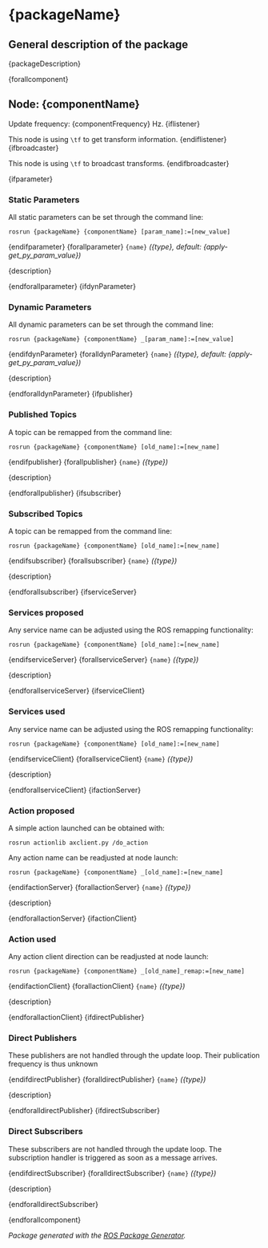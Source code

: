 # {packageName}

## General description of the package

<!--- protected region package descripion begin -->
{packageDescription}
<!--- protected region package descripion end -->

<!--- todo How to handle the image generation -->
<!--- <img src="./model/{componentName}.png" width="300px" />-->

{forallcomponent}
## Node: {componentName}

Update frequency: {componentFrequency} Hz.
{iflistener}

This node is using `\tf` to get transform information.
{endiflistener}
{ifbroadcaster}

This node is using `\tf` to broadcast transforms.
{endifbroadcaster}

<!--- protected region {componentName} begin -->
<!--- protected region {componentName} end -->
{ifparameter}

### Static Parameters

All static parameters can be set through the command line:

```shell
rosrun {packageName} {componentName} [param_name]:=[new_value]
```

{endifparameter}
{forallparameter}
`{name}` *({type}, default: {apply-get_py_param_value})*
<!--- protected region param {name} begin -->
{description}
<!--- protected region param {name} end -->
{endforallparameter}
{ifdynParameter}

### Dynamic Parameters

All dynamic parameters can be set through the command line:

```shell
rosrun {packageName} {componentName} _[param_name]:=[new_value]
```

{endifdynParameter}
{foralldynParameter}
`{name}` *({type}, default: {apply-get_py_param_value})*
<!--- protected region param {name} begin -->
{description}
<!--- protected region param {name} end -->
{endforalldynParameter}
{ifpublisher}

### Published Topics

A topic can be remapped from the command line:

```shell
rosrun {packageName} {componentName} [old_name]:=[new_name]
```

{endifpublisher}
{forallpublisher}
`{name}` *({type})*
<!--- protected region publisher {name} begin -->
{description}
<!--- protected region publisher {name} end -->
{endforallpublisher}
{ifsubscriber}

### Subscribed Topics

A topic can be remapped from the command line:

```shell
rosrun {packageName} {componentName} [old_name]:=[new_name]
```

{endifsubscriber}
{forallsubscriber}
`{name}` *({type})*
<!--- protected region subscriber {name} begin -->
{description}
<!--- protected region subscriber {name} end -->
{endforallsubscriber}
{ifserviceServer}

### Services proposed

Any service name can be adjusted using the ROS remapping functionality:

```shell
rosrun {packageName} {componentName} [old_name]:=[new_name]
```

{endifserviceServer}
{forallserviceServer}
`{name}` *({type})*
<!--- protected region service server {name} begin -->
{description}
<!--- protected region service server {name} end -->
{endforallserviceServer}
{ifserviceClient}

### Services used

Any service name can be adjusted using the ROS remapping functionality:

```shell
rosrun {packageName} {componentName} [old_name]:=[new_name]
```

{endifserviceClient}
{forallserviceClient}
`{name}` *({type})*
<!--- protected region service client {name} begin -->
{description}
<!--- protected region service client {name} end -->
{endforallserviceClient}
{ifactionServer}

### Action proposed

A simple action launched can be obtained with:

```shell
rosrun actionlib axclient.py /do_action
```

Any action name can be readjusted at node launch:

```shell
rosrun {packageName} {componentName} _[old_name]:=[new_name]
```

{endifactionServer}
{forallactionServer}
`{name}` *({type})*
<!--- protected region action server {name} begin -->
{description}
<!--- protected region action server {name} end -->
{endforallactionServer}
{ifactionClient}

### Action used

Any action client direction can be readjusted at node launch:

```shell
rosrun {packageName} {componentName} _[old_name]_remap:=[new_name]
```

{endifactionClient}
{forallactionClient}
`{name}` *({type})*
<!--- protected region action client {name} begin -->
{description}
<!--- protected region action client {name} end -->
{endforallactionClient}
{ifdirectPublisher}

### Direct Publishers

These publishers are not handled through the update loop.
Their publication frequency is thus unknown

{endifdirectPublisher}
{foralldirectPublisher}
`{name}` *({type})*
<!--- protected region direct publisher {name} begin -->
{description}
<!--- protected region direct publisher {name} end -->
{endforalldirectPublisher}
{ifdirectSubscriber}

### Direct Subscribers

These subscribers are not handled through the update loop.
The subscription handler is triggered as soon as a message arrives.

{endifdirectSubscriber}
{foralldirectSubscriber}
`{name}` *({type})*
<!--- protected region direct subscriber {name} begin -->
{description}
<!--- protected region direct subscriber {name} end -->
{endforalldirectSubscriber}

{endforallcomponent}

*Package generated with the [ROS Package Generator](https://github.com/tecnalia-advancedmanufacturing-robotics/ros_pkg_gen).*
